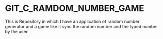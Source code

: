 # GIT_C_RAMDOM_NUMBER_GAME
This is Repository in which I have an application of random number generator and a game like it sync the random number and the typed number by the user.

